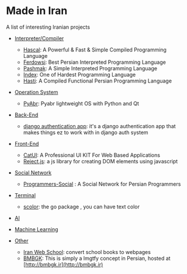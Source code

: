 # Made in Iran
A list of interesting Iranian projects

- [Interpreter/Compiler](#i-c)
  - [Hascal](https://github.com/hascal/hascal): A Powerful & Fast & Simple Compiled Programming Language
  - [Ferdowsi](https://github.com/Ferdowsi-lang/Ferdowsi-Python-Interpreter): Best Persian Interpreted Programming Language
  - [Pashmak](https://github.com/pashmaklang/pashmak): A Simple Interpreted Programming Language
  - [Index](https://github.com/index-lang/Pandex): One of Hardest Programming Language
  - [Hasti](https://github.com/hasti-lang/compiler): A Compiled Functional Persian Programming Language

- [Operation System](#os)
  - [PyAbr](https://github.com/PyFarsi/pyabr):  Pyabr lightweight OS with Python and Qt 

- [Back-End](#backend)
  - [django authentication app](https://github.com/m-moein98/django-authentication-app): it's a django authentication app that makes things ez to work with in django auth system 

- [Front-End](#frontend)
  - [CatUI](https://github.com/AliChraghi/CatUI):  A Professional UI KIT For Web Based Applications 
  - [Reject.js](https://github.com/rejectjs/reject):  a js library for creating DOM elements using javascript 

- [Social Network](#sw)
  - [Programmers-Social](https://github.com/mskf1383/Programmers-Social) : A Social Network for Persian Programmers

- [Terminal](#term)
  - [scolor](https://github.com/sina-yeganeh/scolor):  the go package , you can have text color 

- [AI](#ai)

- [Machine Learning](#ml)

- [Other](#other)
  - [Iran Web School](https://github.com/iran-web-school/web-school-books):  convert school books to webpages 
  - [BMBGK](https://github.com/jadijadi/re-lmgtfy): This is simply a lmgtfy concept in Persian, hosted at [http://bmbgk.ir](http://bmbgk.ir)
